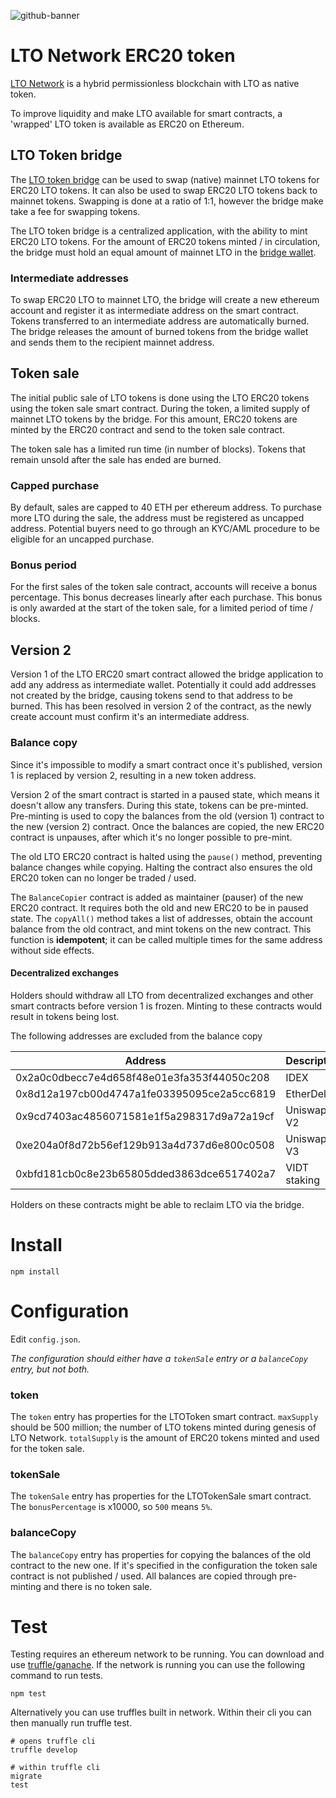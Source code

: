 ![github-banner](https://user-images.githubusercontent.com/100821/108692834-6a115200-74fd-11eb-92df-ee07bf62b386.png)

# LTO Network ERC20 token 

[LTO Network](https://ltonetwork.com) is a hybrid permissionless blockchain with LTO as native token.

To improve liquidity and make LTO available for smart contracts, a 'wrapped' LTO token is available as ERC20 on
Ethereum.

## LTO Token bridge

The [LTO token bridge](https://docs.ltonetwork.com/v/edge/tutorials/buying-and-staking-lto/using-the-lto-bridge)
can be used to swap (native) mainnet LTO tokens for ERC20 LTO tokens. It can also be used to swap ERC20 LTO tokens
back to mainnet tokens. Swapping is done at a ratio of 1:1, however the bridge make take a fee for swapping tokens.

The LTO token bridge is a centralized application, with the ability to mint ERC20 LTO tokens. For the amount of ERC20
tokens minted / in circulation, the bridge must hold an equal amount of mainnet LTO in the
[bridge wallet](https://explorer.lto.network/address/3JugjxT51cTjWAsgnQK4SpmMqK6qua1VpXH).

### Intermediate addresses

To swap ERC20 LTO to mainnet LTO, the bridge will create a new ethereum account and register it as intermediate
address on the smart contract. Tokens transferred to an intermediate address are automatically burned. The bridge
releases the amount of burned tokens from the bridge wallet and sends them to the recipient mainnet address.

## Token sale

The initial public sale of LTO tokens is done using the LTO ERC20 tokens using the token sale smart contract. During
the token, a limited supply of mainnet LTO tokens by the bridge. For this amount, ERC20 tokens are minted by the ERC20
contract and send to the token sale contract.

The token sale has a limited run time (in number of blocks). Tokens that remain unsold after the sale has ended are
burned.

### Capped purchase

By default, sales are capped to 40 ETH per ethereum address. To purchase more LTO during the sale, the address must
be registered as uncapped address. Potential buyers need to go through an KYC/AML procedure to be eligible for an
uncapped purchase.

### Bonus period

For the first sales of the token sale contract, accounts will receive a bonus percentage. This bonus decreases
linearly after each purchase. This bonus is only awarded at the start of the token sale, for a limited period of
time / blocks.

## Version 2

Version 1 of the LTO ERC20 smart contract allowed the bridge application to add any address as intermediate wallet.
Potentially it could add addresses not created by the bridge, causing tokens send to that address to be burned. This
has been resolved in version 2 of the contract, as the newly create account must confirm it's an intermediate address.

### Balance copy

Since it's impossible to modify a smart contract once it's published, version 1 is replaced by version 2, resulting in
a new token address.

Version 2 of the smart contract is started in a paused state, which means it doesn't allow any transfers. During this
state, tokens can be pre-minted. Pre-minting is used to copy the balances from the old (version 1) contract to the new
(version 2) contract. Once the balances are copied, the new ERC20 contract is unpauses, after which it's no longer
possible to pre-mint.

The old LTO ERC20 contract is halted using the `pause()` method, preventing balance changes while copying. Halting the
contract also ensures the old ERC20 token can no longer be traded / used.

The `BalanceCopier` contract is added as maintainer (pauser) of the new ERC20 contract. It requires both the old and
new ERC20 to be in paused state. The `copyAll()` method takes a list of addresses, obtain the account balance from the
old contract, and mint tokens on the new contract. This function is **idempotent**; it can be called multiple times for
the same address without side effects.

#### Decentralized exchanges

Holders should withdraw all LTO from decentralized exchanges and other smart contracts before version 1 is frozen.
Minting to these contracts would result in tokens being lost.

The following addresses are excluded from the balance copy

Address                                    | Description
------------------------------------------ | -----------
0x2a0c0dbecc7e4d658f48e01e3fa353f44050c208 | IDEX 
0x8d12a197cb00d4747a1fe03395095ce2a5cc6819 | EtherDelta
0x9cd7403ac4856071581e1f5a298317d9a72a19cf | Uniswap V2
0xe204a0f8d72b56ef129b913a4d737d6e800c0508 | Uniswap V3
0xbfd181cb0c8e23b65805dded3863dce6517402a7 | VIDT staking

Holders on these contracts might be able to reclaim LTO via the bridge.

# Install
```
npm install
```

# Configuration

Edit `config.json`.

_The configuration should either have a `tokenSale` entry or a `balanceCopy` entry, but not both._

### token

The `token` entry has properties for the LTOToken smart contract. `maxSupply` should be 500 million; the number of LTO
tokens minted during genesis of LTO Network. `totalSupply` is the amount of ERC20 tokens minted and used for the token
sale.

### tokenSale

The `tokenSale` entry has properties for the LTOTokenSale smart contract. The `bonusPercentage` is x10000, so `500`
means `5%`.

### balanceCopy

The `balanceCopy` entry has properties for copying the balances of the old contract to the new one. If it's specified
in the configuration the token sale contract is not published / used. All balances are copied through pre-minting and
there is no token sale.

# Test
Testing requires an ethereum network to be running.
You can download and use [truffle/ganache](https://truffleframework.com/ganache).
If the network is running you can use the following command to run tests.

```
npm test
```

Alternatively you can use truffles built in network.
Within their cli you can then manually run truffle test.

```
# opens truffle cli
truffle develop

# within truffle cli
migrate
test
```

